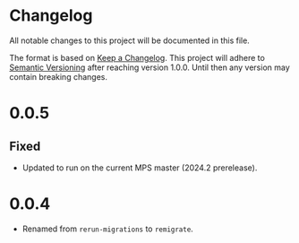 # Changelog

All notable changes to this project will be documented in this file.

The format is based on [Keep a Changelog](https://keepachangelog.com/en/1.0.0/). This project will adhere
to [Semantic Versioning](https://semver.org/spec/v2.0.0.html) after reaching version 1.0.0. Until then any version may
contain breaking changes.

# 0.0.5

## Fixed

- Updated to run on the current MPS master (2024.2 prerelease).

# 0.0.4

- Renamed from `rerun-migrations` to `remigrate`.
